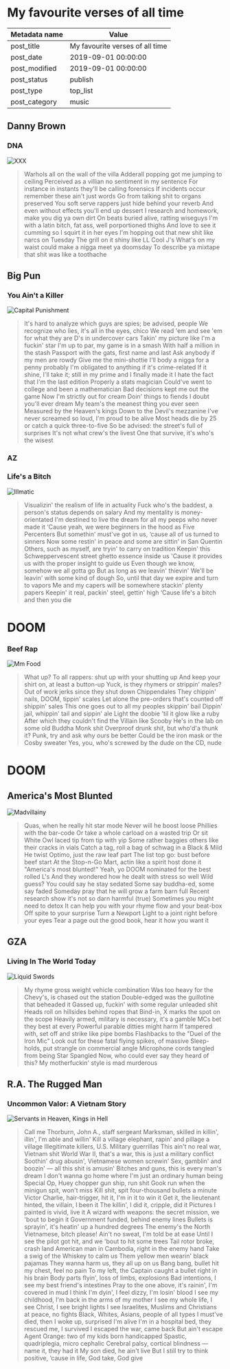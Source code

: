 # My favourite verses of all time

| Metadata name | Value |
| --------- | ------ |
| post_title | My favourite verses of all time |
| post_date | 2019-09-01 00:00:00 |
| post_modified | 2019-09-01 00:00:00 |
| post_status | publish |
| post_type | top_list |
| post_category | music |

## Danny Brown

### DNA

![XXX](/images/albums/top-verses/xxx.jpg)

>Warhols all on the wall of the villa
 Adderall popping got me jumping to ceiling
 Perceived as a villian no sentiment in my sentence
 For instance in instants they'll be calling forensics
 If incidents occur remember these ain't just words
 Go from talking shit to organs preserved
 You soft serve rappers just hide behind your reverb
 And even without effects you'll end up dessert
 I research and homework, make you dig ya own dirt
 On beats buried alive, ratting wiseguys
 I'm with a latin bitch, fat ass, well porportioned thighs
 And love to see it cumming so I squirt it in her eyes
 I'm hopping out that new shit like narcs on Tuesday
 The grill on it shiny like LL Cool J's
 What's on my waist could make a nigga meet ya doomsday
 To describe ya mixtape that shit was like a toothache

## Big Pun

### You Ain't a Killer

![Capital Punishment](/images/albums/top-verses/capital-punishment.jpg)

>It's hard to analyze which guys are spies; be advised, people
 We recognize who lies, it's all in the eyes, chico
 We read 'em and see 'em for what they are
 D's in undercover cars
 Takin' my picture like I'm a fuckin' star
 I'm up to par, my game is in a smash
 With half a million in the stash
 Passport with the gats, first name and last
 Ask anybody if my men are rowdy
 Give me the mini-shottie
 I'll body a nigga for a penny probably
 I'm obligated to anything if it's crime-related
 If it shine, I'll take it; still in my prime and I finally made it
 I hate the fact that I'm the last edition
 Properly a stats magician
 Could've went to college and been a mathematician
 Bad decisions kept me out the game
 Now I'm strictly out for cream
 Doin' things to fiends I doubt you'll ever dream
 My team's the meanest thing you ever seen
 Measured by the Heaven's kings
 Down to the Devil's mezzanine
 I've never screamed so loud, I'm proud to be alive
 Most heads die by 25 or catch a quick three-to-five
 So be advised: the street's full of surprises
 It's not what crew's the livest
 One that survive, it's who's the wisest

### AZ

### Life's a Bitch

![Illmatic](/images/albums/top-verses/illmatic.jpg)

>Visualizin' the realism of life in actuality
 Fuck who's the baddest, a person's status depends on salary
 And my mentality is money-orientated
 I'm destined to live the dream for all my peeps who never made it
 ‘Cause yeah, we were beginners in the hood as Five Percenters
 But somethin' must've got in us, ‘cause all of us turned to sinners
 Now some restin' in peace and some are sittin' in San Quentin
 Others, such as myself, are tryin' to carry on tradition
 Keepin' this Schweppervescent street ghetto essence inside us
 'Cause it provides us with the proper insight to guide us
 Even though we know, somehow we all gotta go
 But as long as we leavin' thievin'
 We'll be leavin' with some kind of dough
 So, until that day we expire and turn to vapors
 Me and my capers will be somewhere stackin' plenty papers
 Keepin' it real, packin' steel, gettin' high
 ‘Cause life's a bitch and then you die

# DOOM

### Beef Rap

![Mm Food](/images/albums/top-verses/mm-food.jpg)

>What up?
 To all rappers: shut up with your shutting up
 And keep your shirt on, at least a button-up
 Yuck, is they rhymers or strippin' males?
 Out of work jerks since they shut down Chippendales
 They chippin' nails, DOOM, tippin' scales
 Let alone the pre-orders that's counted off shippin' sales
 This one goes out to all my peoples skippin' bail
 Dippin' jail, whippin' tail and sippin' ale
 Light the doobie 'til it glow like a ruby
 After which they couldn't find the Villain like Scooby
 He's in the lab on some old Buddha Monk shit
 Overproof drunk shit, but who'd'a thunk it?
 Punk, try and ask why ours be better
 Could be the iron mask or the Cosby sweater
 Yes, you, who's screwed by the dude on the CD, nude 

# DOOM

## America's Most Blunted

![Madvillainy](/images/albums/top-verses/madvillainy.jpg)

>Quas, when he really hit star mode
 Never will he boost loose Phillies with the bar-code
 Or take a whole carload on a wasted trip
 Or sit White Owl laced tip from tip with yip
 Some rather baggies others like their cracks in vials
 Catch a tag, roll a bag of schwag in a Black & Mild
 He twist Optimo, just the raw leaf part
 The list top go: bust before beef start
 At the Stop-n-Go Mart, actin like a spirit host done it
 "America's most blunted!"
 Yeah, yo
 DOOM nominated for the best rolled L's
 And they wondered how he dealt with stress so well
 Wild guess? You could say he stay sedated
 Some say buddha-ed, some say faded
 Someday pray that he will grow a farm barn full
 Recent research show it's not so darn harmful (true)
 Sometimes you might need to detox
 It can help you with your rhyme flow and your beat-box
 Off spite to your surprise
 Turn a Newport Light to a joint right before your eyes
 Tear a page out the good book, hear it how you want it 

## GZA

### Living In The World Today

![Liquid Swords](/images/albums/top-verses/liquid-swords.jpg)

>My rhyme gross weight vehicle combination
 Was too heavy for the Chevy's, is chased out the station
 Double-edged was the guillotine that beheaded it
 Gassed up, fuckin' with some regular unleaded shit
 Heads roll on hillsides behind ropes that
 Bind-in, X marks the spot on the scope
 Heavily armed, military is necessary, it's a gamble
 MCs bet they best at every
 Powerful parable ditties might harm
 If tampered with, set off and strike like pipe bombs
 Flashbacks to the "Duel of the Iron Mic"
 Look out for these fatal flying spikes, of massive
 Sleep-holds, put strangle on commercial angle
 Microphone cords tangled from being Star Spangled
 Now, who could ever say they heard of this?
 My motherfuckin' style is mad murderous

## R.A. The Rugged Man

### Uncommon Valor: A Vietnam Story

![Servants in Heaven, Kings in Hell](/images/albums/top-verses/servants-in-heaven.jpg)

>Call me Thorburn, John A., staff sergeant
 Marksman, skilled in killin', illin', I'm able and willin'
 Kill a village elephant, rapin' and pillage a village
 Illegitimate killers, U.S. Military guerrillas
 This ain't no real war, Vietnam shit
 World War II, that's a war, this is just a military conflict
 Soothin' drug abusin', Vietnamese women screwin'
 Sex, gamblin' and boozin' — all this shit is amusin'
 Bitches and guns, this is every man's dream
 I don't wanna go home where I'm just an ordinary human being
 Special Op, Huey chopper gun ship, run shit
 Gook run when the minigun spit, won't miss
 Kill shit, spit four-thousand bullets a minute
 Victor Charlie, hair-trigger, hit it, I'm in it to win it
 Get it, the lieutenant hinted, the villain, I been it
 The killin', I did it, cripple, did it
 Pictures I painted is vivid, live it
 A wizard with weapons: the secret mission, we 'bout to begin it
 Government funded, behind enemy lines
 Bullets is sprayin', it's heatin' up a hundred degrees
 The enemy's the North Vietnamese, bitch please!
 Ain't no sweat, I'm told be at ease
 Until I see the pilot got hit, and we 'bout to hit some trees
 Tail rotor broke, crash land
 American man in Cambodia, right in the enemy hand
 Take a swig of the Whiskey to calm us
 Them yellow men wearin' black pajamas
 They wanna harm us, they all up on us
 Bang bang, bullet hit my chest, feel no pain
 To my left, the Captain caught a bullet right in his brain
 Body parts flyin', loss of limbs, explosions
 Bad intentions, I see my best friend's intestines
 Pray to the one above, it's rainin', I'm covered in mud
 I think I'm dyin', I feel dizzy, I'm losin' blood
 I see my childhood, I'm back in the arms of my mother
 I see my whole life, I see Christ, I see bright lights
 I see Israelites, Muslims and Christians at peace, no fights
 Black, Whites, Asians, people of all types
 I must've died, then I woke up, surprised I'm alive
 I'm in a hospital bed, they rescued me, I survived
 I escaped the war, came back
 But ain't escape Agent Orange: two of my kids born handicapped
 Spastic, quadriplegia, micro cephalic
 Cerebral palsy, cortical blindness — name it, they had it
 My son died, he ain't live
 But I still try to think positive, ‘cause in life, God take, God give